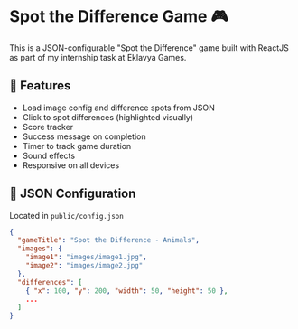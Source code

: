 # Spot the Difference Game 🎮

This is a JSON-configurable "Spot the Difference" game built with ReactJS as part of my internship task at Eklavya Games.

## 🔧 Features

- Load image config and difference spots from JSON
- Click to spot differences (highlighted visually)
- Score tracker
- Success message on completion
- Timer to track game duration
- Sound effects
- Responsive on all devices

## 📁 JSON Configuration

Located in `public/config.json`

```json
{
  "gameTitle": "Spot the Difference - Animals",
  "images": {
    "image1": "images/image1.jpg",
    "image2": "images/image2.jpg"
  },
  "differences": [
    { "x": 100, "y": 200, "width": 50, "height": 50 },
    ...
  ]
}

